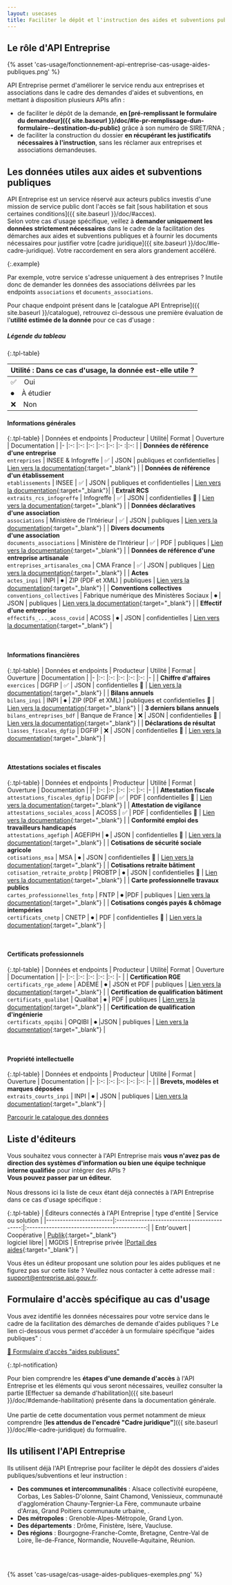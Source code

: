 ```yaml
---
layout: usecases
title: Faciliter le dépôt et l'instruction des aides et subventions publiques
---
```


## Le rôle d'API Entreprise

{% asset 'cas-usage/fonctionnement-api-entreprise-cas-usage-aides-publiques.png' %}

API Entreprise permet d'améliorer le service rendu aux entreprises et associations dans le cadre des demandes d'aides et subventions, en mettant à disposition plusieurs APIs afin : 

- de faciliter le dépôt de la demande, **en [pré-remplissant le formulaire du demandeur]({{ site.baseurl }}/doc/#le-pr-remplissage-dun-formulaire--destination-du-public)** grâce à son numéro de SIRET/RNA ; 
- de faciliter la construction du dossier **en récupérant les justificatifs nécessaires à l'instruction**, sans les réclamer aux entreprises et associations demandeuses.


## Les données utiles aux aides et subventions publiques

API Entreprise est un service réservé aux acteurs publics investis d'une mission de service public dont l'accès se fait [sous habilitation et sous certaines conditions]({{ site.baseurl }}/doc/#acces).
<br>
Selon votre cas d'usage spécifique, veillez à **demander uniquement les données strictement nécessaires** dans le cadre de la facilitation des démarches aux aides et subventions publiques et à fournir les documents nécessaires pour justifier votre [cadre juridique]({{ site.baseurl }}/doc/#le-cadre-juridique). Votre raccordement en sera alors grandement accéléré.

  {:.example}

  Par exemple, votre service s'adresse uniquement à des entreprises ? Inutile donc de demander les données des associations délivrées par les endpoints `associations` et `documents_associations`.

Pour chaque endpoint présent dans le [catalogue API Entreprise]({{ site.baseurl }}/catalogue), retrouvez ci-dessous une première évaluation de l'**utilité estimée de la donnée** pour ce cas d'usage :
<br>


##### Légende du tableau 

{:.tpl-table}

| Utilité : Dans ce cas d'usage, la donnée est-elle utile ? | 
| ---------| 
| ✅&nbsp; &nbsp; Oui |
| ⏺&nbsp; &nbsp; À étudier |
| ❌&nbsp; &nbsp; Non |


#### Informations générales <a id="infos_generales"></a>

{:.tpl-table}
| Données et endpoints 	| Producteur 	| Utilité| Format 	| Ouverture 	| Documentation	|
|-	|:-:	|:-:	|:-:	|:-:	|:-:	|:-	:|:-:	|
| **Données de référence<br>d'une entreprise** 	<br>`entreprises` | INSEE & Infogreffe 	| ✅ 	|  JSON 	| publiques et confidentielles	| [Lien vers la documentation](https://entreprise.api.gouv.fr/catalogue/#entreprises){:target="_blank"}  	|
| **Données de référence<br>d'un établissement** <br>	`etablissements` | INSEE 	| ✅ 	|  JSON 	| publiques et confidentielles	| 	[Lien vers la documentation](https://entreprise.api.gouv.fr/catalogue/#etablissements){:target="_blank"}|
| **Extrait  RCS** <br> `extraits_rcs_infogreffe` 	| Infogreffe 	|  ✅ 	|  JSON 	| confidentielles 🔐 	|  [Lien vers la documentation](https://entreprise.api.gouv.fr/catalogue/#extraits_rcs_infogreffe){:target="_blank"}	|
| **Données déclaratives<br>d'une association** <br> `associations`	| Ministère de l'Intérieur 	| ✅ 	 | JSON 	| publiques 	| [Lien vers la documentation](https://entreprise.api.gouv.fr/catalogue/#associations){:target="_blank"} 	|
| **Divers documents<br>d'une association** <br> `documents_associations`  	| Ministère de l'Intérieur 	| ✅ 	| PDF 	| publiques 	|  [Lien vers la documentation](https://entreprise.api.gouv.fr/catalogue/#documents_associations){:target="_blank"}	|
| **Données de référence d'une entreprise artisanale**<br> `entreprises_artisanales_cma` 	| CMA France 	|  ✅ 	|  JSON 	| publiques 	|  	[Lien vers la documentation](https://entreprise.api.gouv.fr/catalogue/#a-entreprises_artisanales_cma){:target="_blank"} |
| **Actes**<br> `actes_inpi` 	| INPI 	|  ⏺ 	|  ZIP (PDF et XML) 	| publiques 	|  	[Lien vers la documentation](https://entreprise.api.gouv.fr/catalogue/#actes_inpi){:target="_blank"} |
| **Conventions collectives** <br> `conventions_collectives` 	| Fabrique numérique des Ministères Sociaux 	|  ⏺ 	|  JSON 	| publiques 	| [Lien vers la documentation](https://entreprise.api.gouv.fr/catalogue/#conventions_collectives){:target="_blank"} 	|
| **Effectif d'une entreprise** <br> `effectifs_..._acoss_covid` 	| ACOSS 	|  ⏺ 	|  JSON 	| confidentielles 	| [Lien vers la documentation](https://entreprise.api.gouv.fr/catalogue/#a-effectifs_..._acoss_covid){:target="_blank"} 	|

<br>

#### Informations financières <a id="infos_financieres"></a>

{:.tpl-table}
| Données et endpoints	| Producteur 	| Utilité 	| Format 	| Ouverture 	|  Documentation	|
|-	|:-:	|:-:	|:-:	|:-:	|:-:	|-	|
| **Chiffre d'affaires**<br>`exercices` 	| DGFIP 	| ✅ 	|  JSON 	| confidentielles 🔐 	| [Lien vers la documentation](https://entreprise.api.gouv.fr/catalogue/#exercices){:target="_blank"} 	|
| **Bilans annuels**<br>`bilans_inpi` 	| INPI 	|  ⏺ 	| ZIP (PDF et XML) 	| publiques et confidentielles 🔐 	| [Lien vers la documentation](https://entreprise.api.gouv.fr/catalogue/#bilans_inpi){:target="_blank"} 	|
| **3 derniers bilans annuels**<br>`bilans_entreprises_bdf` 	| Banque de France 	| ❌ 	|  JSON 	| confidentielles 🔐 	| [Lien vers la documentation](https://entreprise.api.gouv.fr/catalogue/#bilans_entreprises_bdf){:target="_blank"} 	|
| **Déclarations de résultat**<br>`liasses_fiscales_dgfip` 	| DGFIP 	| ❌ 	| JSON 	| confidentielles 🔐 	| [Lien vers la documentation](https://entreprise.api.gouv.fr/catalogue/#liasses_fiscales_dgfip){:target="_blank"} 	|

<br>


#### Attestations sociales et fiscales <a id="attestations_sociales_fiscales"></a>


{:.tpl-table}
| Données et endpoints 	| Producteur 	| Utilité	| Format 	| Ouverture 	| Documentation 	|
|-	|:-:	|:-:	|:-:	|:-:	|:-:	|-	|
| **Attestation fiscale**<br>`attestations_fiscales_dgfip` 	| DGFIP 	| ✅ 	| PDF 	| confidentielles 🔐 	| [Lien vers la documentation](https://entreprise.api.gouv.fr/catalogue/#attestations_fiscales_dgfip){:target="_blank"} 	|
| **Attestation de vigilance**<br>`attestations_sociales_acoss` 	| ACOSS 	| ✅ 	|  PDF 	| confidentielles 🔐 	| [Lien vers la documentation](https://entreprise.api.gouv.fr/catalogue/#attestations_sociales_acoss){:target="_blank"} 	|
| **Conformité emploi des travailleurs handicapés**<br>`attestations_agefiph` 	| AGEFIPH 	|  ⏺	| JSON 	| confidentielles 🔐 	| [Lien vers la documentation](https://entreprise.api.gouv.fr/catalogue/#attestations_agefiph){:target="_blank"} 	|
| **Cotisations de sécurité sociale agricole**<br>`cotisations_msa` 	| MSA 	|  ⏺	| JSON 	| confidentielles 🔐 	| [Lien vers la documentation](https://entreprise.api.gouv.fr/catalogue/#cotisations_msa){:target="_blank"} 	|
| **Cotisations retraite bâtiment**<br>`cotisation_retraite_probtp` 	| PROBTP 	|  ⏺	|  JSON 	| confidentielles 🔐 	| [Lien vers la documentation](https://entreprise.api.gouv.fr/catalogue/#cotisation_retraite_probtp){:target="_blank"} 	|
| **Carte professionnelle travaux publics**<br>`cartes_professionnelles_fntp` 	| FNTP 	|  ⏺	|PDF 	| publiques 	| [Lien vers la documentation](https://entreprise.api.gouv.fr/catalogue/#cartes_professionnelles_fntp){:target="_blank"} 	|
| **Cotisations congés payés & chômage intempéries**<br>`certificats_cnetp` 	| CNETP 	|  ⏺	|  PDF 	| confidentielles 🔐 	| [Lien vers la documentation](https://entreprise.api.gouv.fr/catalogue/#certificats_cnetp){:target="_blank"} 	|

<br>

#### Certificats professionnels <a id="certificats_pro"></a>

{:.tpl-table}
| Données et endpoints 	| Producteur 	| Utilité| Format 	| Ouverture 	|  Documentation	|
|-	|:-:	|:-:	|:-:	|:-:	|:-:	|-	|
| **Certification RGE**<br>`certificats_rge_ademe` 	| ADEME 	|  ⏺	| JSON et PDF 	| publiques 	| [Lien vers la documentation](https://entreprise.api.gouv.fr/catalogue/#certificats_rge_ademe){:target="_blank"} 	|
| **Certification de qualification bâtiment**<br>`certificats_qualibat` 	| Qualibat 	|  ⏺	| PDF 	| publiques 	| [Lien vers la documentation](https://entreprise.api.gouv.fr/catalogue/#certificats_qualibat){:target="_blank"} 	|
| **Certification de qualification d'ingénierie**<br>`certificats_opqibi` 	| OPQIBI 	|  ⏺	|JSON 	| publiques 	| [Lien vers la documentation](https://entreprise.api.gouv.fr/catalogue/#certificats_opqibi){:target="_blank"} 	|

<br>

#### Propriété intellectuelle <a id="propriete_intellectuelle"></a>


{:.tpl-table}
| Données et endpoints 	| Producteur 	| Utilité	| Format 	| Ouverture 	|  Documentation	|
|-	|:-:	|:-:	|:-:	|:-:	|:-:	|-	|
| **Brevets, modèles et marques déposées**<br>`extraits_courts_inpi` 	| INPI  	|  ⏺ | JSON 	| publiques 	| [Lien vers la documentation](https://entreprise.api.gouv.fr/catalogue/#extraits_courts_inpi){:target="_blank"} 	|


  <a class="tpl-button tpl-button--primary" href="{{ site.baseurl }}/catalogue/">Parcourir le catalogue des données</a>


## Liste d'éditeurs

Vous souhaitez vous connecter à l'API Entreprise mais **vous n'avez pas de direction des systèmes d'information ou bien une équipe technique interne qualifiée** pour intégrer des APIs ? 
<br> **Vous pouvez passer par un éditeur.** 
<br><br> Nous dressons ici la liste de ceux étant déjà connectés à l'API Entreprise dans ce cas d'usage spécifique :


{:.tpl-table}
| Éditeurs connectés à l'API Entreprise        |     type d'entité  |    Service ou solution     |
|------------------------|:-------------------------------------------:|:-------------------------------------------:|
|    Entr'ouvert  |  Coopérative | [Publik](https://publik.entrouvert.com/){:target="_blank"}<br> logiciel libre|
|    MGDIS   | Entreprise privée |[Portail des aides](https://www.mgdis.fr/nos-solutions/pilotage-des-aides-versees/){:target="_blank"}  |

Vous êtes un éditeur proposant une solution pour les aides publiques et ne figurez pas sur cette liste ? Veuillez nous contacter à cette adresse mail : [support@entreprise.api.gouv.fr](mailto:support@entreprise.api.gouv.fr).

## Formulaire d'accès spécifique au cas d'usage

Vous avez identifié les données nécessaires pour votre service dans le cadre de la facilitation des démarches de demande d'aides publiques ? Le lien ci-dessous vous permet d'accéder à un formulaire spécifique "aides publiques" : 

  <a class="tpl-button tpl-button--primary" href="https://datapass.api.gouv.fr/api-entreprise?demarche=aides_publiques">🔑 Formulaire d'accès "aides publiques"</a>


{:.tpl-notification}

Pour bien comprendre les **étapes d'une demande d'accès** à l'API Entreprise et les éléments qui vous seront nécessaires, veuillez consulter la partie [Effectuer sa demande d'habilitation]({{ site.baseurl }}/doc/#demande-habilitation) présente dans la documentation générale. <br><br>
Une partie de cette documentation vous permet notamment de mieux comprendre [**les attendus de l'encadré "Cadre juridique"**]({{ site.baseurl }}/doc/#le-cadre-juridique) du formualire.
<br>

## Ils utilisent l'API Entreprise

Ils utilisent déjà l'API Entreprise pour faciliter le dépôt des dossiers d'aides publiques/subventions et leur instruction :

- **Des communes et intercommunalités** : Alsace collectivité européene, Corbas, Les Sables-D'olonne, Saint Chamond, Venissieux, communauté d'agglomération Chauny-Tergnier-La Fère, communaute urbaine d'Arras, Grand Poitiers communaute urbaine, .
- **Des métropoles** : Grenoble-Alpes-Métropole, Grand Lyon.
- **Des départements** : Drôme, Finistère, Isère, Vaucluse.
- **Des régions** : Bourgogne-Franche-Comte, Bretagne, Centre-Val de Loire, Île-de-France, Normandie, Nouvelle-Aquitaine, Réunion.
<br>
<br>

{% asset 'cas-usage/cas-usage-aides-publiques-exemples.png' %}
